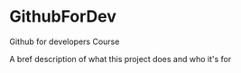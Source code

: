 # GithubForDev

Github for developers Course

A bref description of what this project does and who it's for
